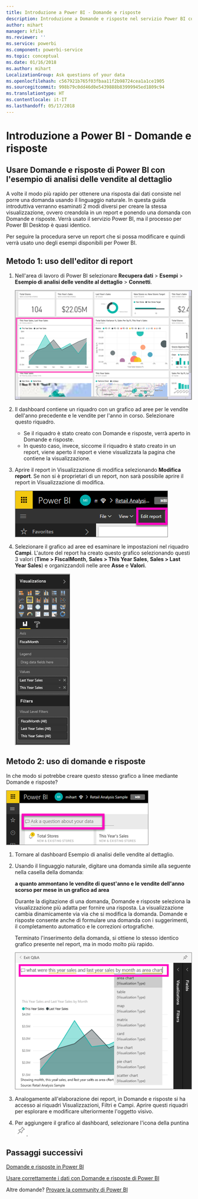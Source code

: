 ```yaml
---
title: Introduzione a Power BI - Domande e risposte
description: Introduzione a Domande e risposte nel servizio Power BI con l'Esempio di analisi delle vendite al dettaglio
author: mihart
manager: kfile
ms.reviewer: ''
ms.service: powerbi
ms.component: powerbi-service
ms.topic: conceptual
ms.date: 01/16/2018
ms.author: mihart
LocalizationGroup: Ask questions of your data
ms.openlocfilehash: c567921b765f03fbaa11f2b98724cea1a1ce1905
ms.sourcegitcommit: 998b79c0dd46d0e5439888b83999945ed1809c94
ms.translationtype: HT
ms.contentlocale: it-IT
ms.lasthandoff: 05/17/2018
---
```

# <a name="get-started-with-power-bi-qa"></a>Introduzione a Power BI - Domande e risposte
## <a name="use-power-bi-qa-with-the-retail-analysis-sample"></a>Usare Domande e risposte di Power BI con l'esempio di analisi delle vendite al dettaglio
A volte il modo più rapido per ottenere una risposta dai dati consiste nel porre una domanda usando il linguaggio naturale.  In questa guida introduttiva verranno esaminati 2 modi diversi per creare la stessa visualizzazione, ovvero creandola in un report e ponendo una domanda con Domande e risposte. Verrà usato il servizio Power BI, ma il processo per Power BI Desktop è quasi identico.

Per seguire la procedura serve un report che si possa modificare e quindi verrà usato uno degli esempi disponibili per Power BI.

## <a name="method-1-using-the-report-editor"></a>Metodo 1: uso dell'editor di report
1. Nell'area di lavoro di Power BI selezionare **Recupera dati** \> **Esempi** \> **Esempio di analisi delle vendite al dettaglio** > **Connetti**.
   
    ![](media/power-bi-visualization-introduction-to-q-and-a/power-bi-dashboard.png)
2. Il dashboard contiene un riquadro con un grafico ad aree per le vendite dell'anno precedente e le vendite per l'anno in corso.  Selezionare questo riquadro. 
   
   * Se il riquadro è stato creato con Domande e risposte, verrà aperto in Domande e risposte. 
   * In questo caso, invece, siccome il riquadro è stato creato in un report, viene aperto il report e viene visualizzata la pagina che contiene la visualizzazione.
3. Aprire il report in Visualizzazione di modifica selezionando **Modifica report**.  Se non si è proprietari di un report, non sarà possibile aprire il report in Visualizzazione di modifica.
   
    ![](media/power-bi-visualization-introduction-to-q-and-a/power-bi-edit-report.png)
4. Selezionare il grafico ad aree ed esaminare le impostazioni nel riquadro **Campi**.  L'autore del report ha creato questo grafico selezionando questi 3 valori (**Time > FiscalMonth**, **Sales > This Year Sales**, **Sales > Last Year Sales**) e organizzandoli nelle aree **Asse** e **Valori**.
   
    ![](media/power-bi-visualization-introduction-to-q-and-a/gnatutorial_3-new.png)

## <a name="method-2-using-qa"></a>Metodo 2: uso di domande e risposte
In che modo si potrebbe creare questo stesso grafico a linee mediante Domande e risposte?

![](media/power-bi-visualization-introduction-to-q-and-a/power-bi-qna.png)

1. Tornare al dashboard Esempio di analisi delle vendite al dettaglio.
2. Usando il linguaggio naturale, digitare una domanda simile alla seguente nella casella della domanda:
   
   **a quanto ammontano le vendite di quest'anno e le vendite dell'anno scorso per mese in un grafico ad area**
   
   Durante la digitazione di una domanda, Domande e risposte seleziona la visualizzazione più adatta per fornire una risposta. La visualizzazione cambia dinamicamente via via che si modifica la domanda. Domande e risposte consente anche di formulare una domanda con i suggerimenti, il completamento automatico e le correzioni ortografiche.
   
   Terminato l'inserimento della domanda, si ottiene lo stesso identico grafico presente nel report,  ma in modo molto più rapido.
   
   ![](media/power-bi-visualization-introduction-to-q-and-a/powerbi-qna-areachart.png)
3. Analogamente all'elaborazione dei report, in Domande e risposte si ha accesso ai riquadri Visualizzazioni, Filtri e Campi.  Aprire questi riquadri per esplorare e modificare ulteriormente l'oggetto visivo.
4. Per aggiungere il grafico al dashboard, selezionare l'icona della puntina ![](media/power-bi-visualization-introduction-to-q-and-a/pinnooutline.png).

## <a name="next-steps"></a>Passaggi successivi
[Domande e risposte in Power BI](power-bi-q-and-a.md)

[Usare correttamente i dati con Domande e risposte di Power BI](service-prepare-data-for-q-and-a.md)

Altre domande? [Provare la community di Power BI](http://community.powerbi.com/)

